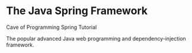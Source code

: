 The Java Spring Framework
=========================

Cave of Programming Spring Tutorial

The popular advanced Java web programming and dependency-injection framework.
